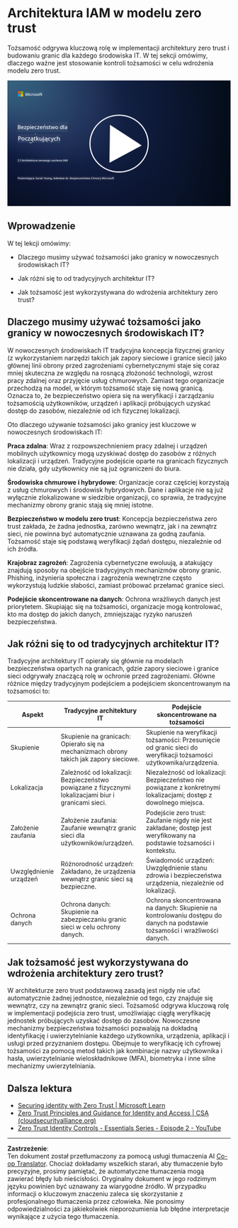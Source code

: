 <!--
CO_OP_TRANSLATOR_METADATA:
{
  "original_hash": "4774a978af123f72ebb872199c4c4d4f",
  "translation_date": "2025-09-03T17:14:48+00:00",
  "source_file": "2.2 IAM zero trust architecture.md",
  "language_code": "pl"
}
-->
# Architektura IAM w modelu zero trust

Tożsamość odgrywa kluczową rolę w implementacji architektury zero trust i budowaniu granic dla każdego środowiska IT. W tej sekcji omówimy, dlaczego ważne jest stosowanie kontroli tożsamości w celu wdrożenia modelu zero trust.

[![Obejrzyj wideo](../../translated_images/2-2_placeholder.9ba44fe6f92cd8d7bc51d8447bd20954cc74d8f2a5405402a78e6a42edcbf819.pl.png)](https://learn-video.azurefd.net/vod/player?id=69fb20f6-0f81-4660-b6cd-dcd75d34bd98)

## Wprowadzenie

W tej lekcji omówimy:

 - Dlaczego musimy używać tożsamości jako granicy w nowoczesnych środowiskach IT?
   
 - Jak różni się to od tradycyjnych architektur IT?

 - Jak tożsamość jest wykorzystywana do wdrożenia architektury zero trust?

## Dlaczego musimy używać tożsamości jako granicy w nowoczesnych środowiskach IT?

W nowoczesnych środowiskach IT tradycyjna koncepcja fizycznej granicy (z wykorzystaniem narzędzi takich jak zapory sieciowe i granice sieci) jako głównej linii obrony przed zagrożeniami cybernetycznymi staje się coraz mniej skuteczna ze względu na rosnącą złożoność technologii, wzrost pracy zdalnej oraz przyjęcie usług chmurowych. Zamiast tego organizacje przechodzą na model, w którym tożsamość staje się nową granicą. Oznacza to, że bezpieczeństwo opiera się na weryfikacji i zarządzaniu tożsamością użytkowników, urządzeń i aplikacji próbujących uzyskać dostęp do zasobów, niezależnie od ich fizycznej lokalizacji.

Oto dlaczego używanie tożsamości jako granicy jest kluczowe w nowoczesnych środowiskach IT:

**Praca zdalna**: Wraz z rozpowszechnieniem pracy zdalnej i urządzeń mobilnych użytkownicy mogą uzyskiwać dostęp do zasobów z różnych lokalizacji i urządzeń. Tradycyjne podejście oparte na granicach fizycznych nie działa, gdy użytkownicy nie są już ograniczeni do biura.

**Środowiska chmurowe i hybrydowe**: Organizacje coraz częściej korzystają z usług chmurowych i środowisk hybrydowych. Dane i aplikacje nie są już wyłącznie zlokalizowane w siedzibie organizacji, co sprawia, że tradycyjne mechanizmy obrony granic stają się mniej istotne.

**Bezpieczeństwo w modelu zero trust**: Koncepcja bezpieczeństwa zero trust zakłada, że żadna jednostka, zarówno wewnątrz, jak i na zewnątrz sieci, nie powinna być automatycznie uznawana za godną zaufania. Tożsamość staje się podstawą weryfikacji żądań dostępu, niezależnie od ich źródła.

**Krajobraz zagrożeń**: Zagrożenia cybernetyczne ewoluują, a atakujący znajdują sposoby na obejście tradycyjnych mechanizmów obrony granic. Phishing, inżynieria społeczna i zagrożenia wewnętrzne często wykorzystują ludzkie słabości, zamiast próbować przełamać granice sieci.

**Podejście skoncentrowane na danych**: Ochrona wrażliwych danych jest priorytetem. Skupiając się na tożsamości, organizacje mogą kontrolować, kto ma dostęp do jakich danych, zmniejszając ryzyko naruszeń bezpieczeństwa.

## Jak różni się to od tradycyjnych architektur IT?

Tradycyjne architektury IT opierały się głównie na modelach bezpieczeństwa opartych na granicach, gdzie zapory sieciowe i granice sieci odgrywały znaczącą rolę w ochronie przed zagrożeniami. Główne różnice między tradycyjnym podejściem a podejściem skoncentrowanym na tożsamości to:

|      Aspekt                 |      Tradycyjne architektury IT                                                                  |      Podejście skoncentrowane na tożsamości                                                             |
|-----------------------------|--------------------------------------------------------------------------------------------------|----------------------------------------------------------------------------------------------------------|
|     Skupienie               |     Skupienie na granicach: Opierało się na mechanizmach obrony takich jak zapory sieciowe.      |     Skupienie na weryfikacji tożsamości: Przesunięcie od granic sieci do weryfikacji tożsamości użytkownika/urządzenia. |
|     Lokalizacja             |     Zależność od lokalizacji: Bezpieczeństwo powiązane z fizycznymi lokalizacjami biur i granicami sieci. |     Niezależność od lokalizacji: Bezpieczeństwo nie powiązane z konkretnymi lokalizacjami; dostęp z dowolnego miejsca. |
|     Założenie zaufania      |     Założenie zaufania: Zaufanie wewnątrz granic sieci dla użytkowników/urządzeń.                |     Podejście zero trust: Zaufanie nigdy nie jest zakładane; dostęp jest weryfikowany na podstawie tożsamości i kontekstu. |
|     Uwzględnienie urządzeń  |     Różnorodność urządzeń: Zakładano, że urządzenia wewnątrz granic sieci są bezpieczne.         |     Świadomość urządzeń: Uwzględnienie stanu zdrowia i bezpieczeństwa urządzenia, niezależnie od lokalizacji. |
|     Ochrona danych          |     Ochrona danych: Skupienie na zabezpieczaniu granic sieci w celu ochrony danych.              |     Ochrona skoncentrowana na danych: Skupienie na kontrolowaniu dostępu do danych na podstawie tożsamości i wrażliwości danych. |

## Jak tożsamość jest wykorzystywana do wdrożenia architektury zero trust?

W architekturze zero trust podstawową zasadą jest nigdy nie ufać automatycznie żadnej jednostce, niezależnie od tego, czy znajduje się wewnątrz, czy na zewnątrz granic sieci. Tożsamość odgrywa kluczową rolę w implementacji podejścia zero trust, umożliwiając ciągłą weryfikację jednostek próbujących uzyskać dostęp do zasobów. Nowoczesne mechanizmy bezpieczeństwa tożsamości pozwalają na dokładną identyfikację i uwierzytelnianie każdego użytkownika, urządzenia, aplikacji i usługi przed przyznaniem dostępu. Obejmuje to weryfikację ich cyfrowej tożsamości za pomocą metod takich jak kombinacje nazwy użytkownika i hasła, uwierzytelnianie wieloskładnikowe (MFA), biometryka i inne silne mechanizmy uwierzytelniania.

## Dalsza lektura

- [Securing identity with Zero Trust | Microsoft Learn](https://learn.microsoft.com/security/zero-trust/deploy/identity?WT.mc_id=academic-96948-sayoung)
- [Zero Trust Principles and Guidance for Identity and Access | CSA (cloudsecurityalliance.org)](https://cloudsecurityalliance.org/artifacts/zero-trust-principles-and-guidance-for-iam/)
- [Zero Trust Identity Controls - Essentials Series - Episode 2 - YouTube](https://www.youtube.com/watch?v=fQZQznIKcGM&list=PLXtHYVsvn_b_gtX1-NB62wNervQx1Fhp4&index=13)

---

**Zastrzeżenie**:  
Ten dokument został przetłumaczony za pomocą usługi tłumaczenia AI [Co-op Translator](https://github.com/Azure/co-op-translator). Chociaż dokładamy wszelkich starań, aby tłumaczenie było precyzyjne, prosimy pamiętać, że automatyczne tłumaczenia mogą zawierać błędy lub nieścisłości. Oryginalny dokument w jego rodzimym języku powinien być uznawany za wiarygodne źródło. W przypadku informacji o kluczowym znaczeniu zaleca się skorzystanie z profesjonalnego tłumaczenia przez człowieka. Nie ponosimy odpowiedzialności za jakiekolwiek nieporozumienia lub błędne interpretacje wynikające z użycia tego tłumaczenia.